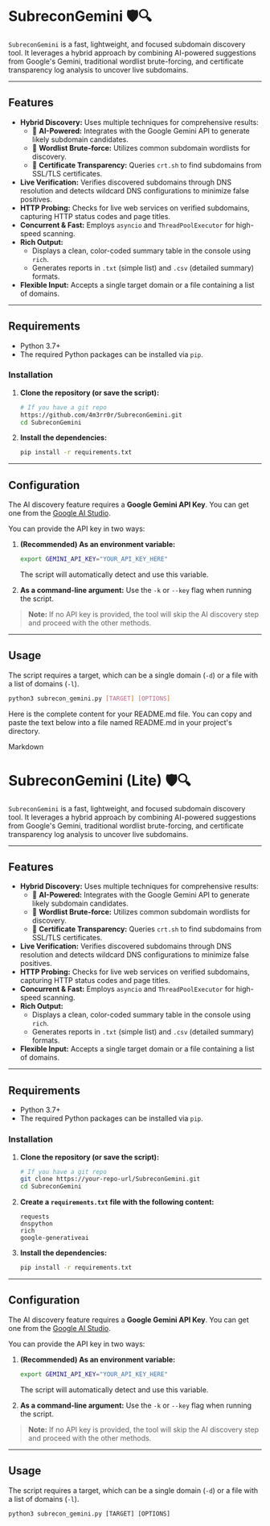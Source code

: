 # SubreconGemini  🛡️🔍

`SubreconGemini` is a fast, lightweight, and focused subdomain discovery tool. It leverages a hybrid approach by combining AI-powered suggestions from Google's Gemini, traditional wordlist brute-forcing, and certificate transparency log analysis to uncover live subdomains.

---

## Features

* **Hybrid Discovery:** Uses multiple techniques for comprehensive results:
    * 🤖 **AI-Powered:** Integrates with the Google Gemini API to generate likely subdomain candidates.
    * 📖 **Wordlist Brute-force:** Utilizes common subdomain wordlists for discovery.
    * 📜 **Certificate Transparency:** Queries `crt.sh` to find subdomains from SSL/TLS certificates.
* **Live Verification:** Verifies discovered subdomains through DNS resolution and detects wildcard DNS configurations to minimize false positives.
* **HTTP Probing:** Checks for live web services on verified subdomains, capturing HTTP status codes and page titles.
* **Concurrent & Fast:** Employs `asyncio` and `ThreadPoolExecutor` for high-speed scanning.
* **Rich Output:**
    * Displays a clean, color-coded summary table in the console using `rich`.
    * Generates reports in `.txt` (simple list) and `.csv` (detailed summary) formats.
* **Flexible Input:** Accepts a single target domain or a file containing a list of domains.

---

## Requirements

* Python 3.7+
* The required Python packages can be installed via `pip`.

### Installation

1.  **Clone the repository (or save the script):**
    ```bash
    # If you have a git repo
    https://github.com/4m3rr0r/SubreconGemini.git
    cd SubreconGemini
    ```

2.  **Install the dependencies:**
    ```bash
    pip install -r requirements.txt
    ```

---

## Configuration

The AI discovery feature requires a **Google Gemini API Key**. You can get one from the [Google AI Studio](https://aistudio.google.com/app/apikey).

You can provide the API key in two ways:

1.  **(Recommended) As an environment variable:**
    ```bash
    export GEMINI_API_KEY="YOUR_API_KEY_HERE"
    ```
    The script will automatically detect and use this variable.

2.  **As a command-line argument:**
    Use the `-k` or `--key` flag when running the script.

> **Note:** If no API key is provided, the tool will skip the AI discovery step and proceed with the other methods.

---

## Usage

The script requires a target, which can be a single domain (`-d`) or a file with a list of domains (`-l`).

```bash
python3 subrecon_gemini.py [TARGET] [OPTIONS]
```

Here is the complete content for your README.md file. You can copy and paste the text below into a file named README.md in your project's directory.

Markdown

# SubreconGemini (Lite) 🛡️🔍

`SubreconGemini` is a fast, lightweight, and focused subdomain discovery tool. It leverages a hybrid approach by combining AI-powered suggestions from Google's Gemini, traditional wordlist brute-forcing, and certificate transparency log analysis to uncover live subdomains.

---

## Features

* **Hybrid Discovery:** Uses multiple techniques for comprehensive results:
    * 🤖 **AI-Powered:** Integrates with the Google Gemini API to generate likely subdomain candidates.
    * 📖 **Wordlist Brute-force:** Utilizes common subdomain wordlists for discovery.
    * 📜 **Certificate Transparency:** Queries `crt.sh` to find subdomains from SSL/TLS certificates.
* **Live Verification:** Verifies discovered subdomains through DNS resolution and detects wildcard DNS configurations to minimize false positives.
* **HTTP Probing:** Checks for live web services on verified subdomains, capturing HTTP status codes and page titles.
* **Concurrent & Fast:** Employs `asyncio` and `ThreadPoolExecutor` for high-speed scanning.
* **Rich Output:**
    * Displays a clean, color-coded summary table in the console using `rich`.
    * Generates reports in `.txt` (simple list) and `.csv` (detailed summary) formats.
* **Flexible Input:** Accepts a single target domain or a file containing a list of domains.

---

## Requirements

* Python 3.7+
* The required Python packages can be installed via `pip`.

### Installation

1.  **Clone the repository (or save the script):**
    ```bash
    # If you have a git repo
    git clone https://your-repo-url/SubreconGemini.git
    cd SubreconGemini
    ```

2.  **Create a `requirements.txt` file with the following content:**
    ```
    requests
    dnspython
    rich
    google-generativeai
    ```

3.  **Install the dependencies:**
    ```bash
    pip install -r requirements.txt
    ```

---

## Configuration

The AI discovery feature requires a **Google Gemini API Key**. You can get one from the [Google AI Studio](https://aistudio.google.com/app/apikey).

You can provide the API key in two ways:

1.  **(Recommended) As an environment variable:**
    ```bash
    export GEMINI_API_KEY="YOUR_API_KEY_HERE"
    ```
    The script will automatically detect and use this variable.

2.  **As a command-line argument:**
    Use the `-k` or `--key` flag when running the script.

> **Note:** If no API key is provided, the tool will skip the AI discovery step and proceed with the other methods.

---

## Usage

The script requires a target, which can be a single domain (`-d`) or a file with a list of domains (`-l`).

```
python3 subrecon_gemini.py [TARGET] [OPTIONS]
```

